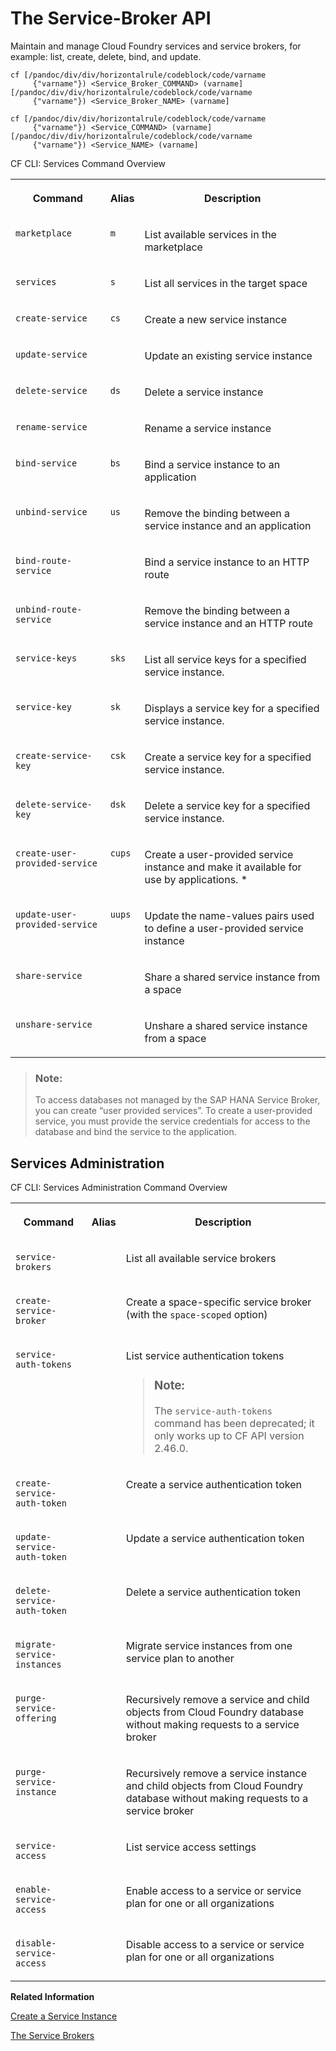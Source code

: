 <!-- loioc1fb23c2e9754e0bb5b67fa44c4e196c -->

# The Service-Broker API

Maintain and manage Cloud Foundry services and service brokers, for example: list, create, delete, bind, and update.



```
cf [/pandoc/div/div/horizontalrule/codeblock/code/varname
     {"varname"}) <Service_Broker_COMMAND> (varname] [/pandoc/div/div/horizontalrule/codeblock/code/varname
     {"varname"}) <Service_Broker_NAME> (varname]
```

```
cf [/pandoc/div/div/horizontalrule/codeblock/code/varname
     {"varname"}) <Service_COMMAND> (varname] [/pandoc/div/div/horizontalrule/codeblock/code/varname
     {"varname"}) <Service_NAME> (varname]
```

<a name="loioc1fb23c2e9754e0bb5b67fa44c4e196c__table_cgr_4y2_ys"/>CF CLI: Services Command Overview


<table>
<tr>
<th valign="top">

Command



</th>
<th valign="top">

Alias



</th>
<th valign="top">

Description



</th>
</tr>
<tr>
<td valign="top">

 `marketplace` 



</td>
<td valign="top">

 `m` 



</td>
<td valign="top">

List available services in the marketplace



</td>
</tr>
<tr>
<td valign="top">

 `services` 



</td>
<td valign="top">

 `s` 



</td>
<td valign="top">

List all services in the target space



</td>
</tr>
<tr>
<td valign="top">

 `create-service` 



</td>
<td valign="top">

 `cs` 



</td>
<td valign="top">

Create a new service instance



</td>
</tr>
<tr>
<td valign="top">

 `update-service` 



</td>
<td valign="top">



</td>
<td valign="top">

Update an existing service instance



</td>
</tr>
<tr>
<td valign="top">

 `delete-service` 



</td>
<td valign="top">

 `ds` 



</td>
<td valign="top">

Delete a service instance



</td>
</tr>
<tr>
<td valign="top">

 `rename-service` 



</td>
<td valign="top">



</td>
<td valign="top">

Rename a service instance



</td>
</tr>
<tr>
<td valign="top">

 `bind-service` 



</td>
<td valign="top">

 `bs` 



</td>
<td valign="top">

Bind a service instance to an application



</td>
</tr>
<tr>
<td valign="top">

 `unbind-service` 



</td>
<td valign="top">

 `us` 



</td>
<td valign="top">

Remove the binding between a service instance and an application



</td>
</tr>
<tr>
<td valign="top">

 `bind-route-service` 



</td>
<td valign="top">



</td>
<td valign="top">

Bind a service instance to an HTTP route



</td>
</tr>
<tr>
<td valign="top">

 `unbind-route-service` 



</td>
<td valign="top">



</td>
<td valign="top">

Remove the binding between a service instance and an HTTP route



</td>
</tr>
<tr>
<td valign="top">

 `service-keys` 



</td>
<td valign="top">

 `sks` 



</td>
<td valign="top">

List all service keys for a specified service instance.



</td>
</tr>
<tr>
<td valign="top">

 `service-key` 



</td>
<td valign="top">

 `sk` 



</td>
<td valign="top">

Displays a service key for a specified service instance.



</td>
</tr>
<tr>
<td valign="top">

 `create-service-key` 



</td>
<td valign="top">

 `csk` 



</td>
<td valign="top">

Create a service key for a specified service instance.



</td>
</tr>
<tr>
<td valign="top">

 `delete-service-key` 



</td>
<td valign="top">

 `dsk` 



</td>
<td valign="top">

Delete a service key for a specified service instance.



</td>
</tr>
<tr>
<td valign="top">

 `create-user-provided-service` 



</td>
<td valign="top">

 `cups` 



</td>
<td valign="top">

Create a user-provided service instance and make it available for use by applications. \*



</td>
</tr>
<tr>
<td valign="top">

 `update-user-provided-service` 



</td>
<td valign="top">

 `uups` 



</td>
<td valign="top">

Update the name-values pairs used to define a user-provided service instance



</td>
</tr>
<tr>
<td valign="top">

 `share-service` 



</td>
<td valign="top">



</td>
<td valign="top">

Share a shared service instance from a space



</td>
</tr>
<tr>
<td valign="top">

 `unshare-service` 



</td>
<td valign="top">



</td>
<td valign="top">

Unshare a shared service instance from a space



</td>
</tr>
</table>

> ### Note:  
> To access databases not managed by the SAP HANA Service Broker, you can create “user provided services”. To create a user-provided service, you must provide the service credentials for access to the database and bind the service to the application.



<a name="loioc1fb23c2e9754e0bb5b67fa44c4e196c__section_f2s_b3p_hlb"/>

## Services Administration

<a name="loioc1fb23c2e9754e0bb5b67fa44c4e196c__table_jrb_d3p_hlb"/>CF CLI: Services Administration Command Overview


<table>
<tr>
<th valign="top">

Command



</th>
<th valign="top">

Alias



</th>
<th valign="top">

Description



</th>
</tr>
<tr>
<td valign="top">

 `service-brokers` 



</td>
<td valign="top">



</td>
<td valign="top">

List all available service brokers



</td>
</tr>
<tr>
<td valign="top">

 `create-service-broker` 



</td>
<td valign="top">



</td>
<td valign="top">

Create a space-specific service broker \(with the `space-scoped` option\)



</td>
</tr>
<tr>
<td valign="top">

 `service-auth-tokens` 



</td>
<td valign="top">



</td>
<td valign="top">

List service authentication tokens

> ### Note:  
> The `service-auth-tokens` command has been deprecated; it only works up to CF API version 2.46.0.



</td>
</tr>
<tr>
<td valign="top">

 `create-service-auth-token` 



</td>
<td valign="top">



</td>
<td valign="top">

Create a service authentication token



</td>
</tr>
<tr>
<td valign="top">

 `update-service-auth-token` 



</td>
<td valign="top">



</td>
<td valign="top">

Update a service authentication token



</td>
</tr>
<tr>
<td valign="top">

 `delete-service-auth-token` 



</td>
<td valign="top">



</td>
<td valign="top">

Delete a service authentication token



</td>
</tr>
<tr>
<td valign="top">

 `migrate-service-instances` 



</td>
<td valign="top">



</td>
<td valign="top">

Migrate service instances from one service plan to another



</td>
</tr>
<tr>
<td valign="top">

 `purge-service-offering` 



</td>
<td valign="top">



</td>
<td valign="top">

Recursively remove a service and child objects from Cloud Foundry database without making requests to a service broker



</td>
</tr>
<tr>
<td valign="top">

 `purge-service-instance` 



</td>
<td valign="top">



</td>
<td valign="top">

Recursively remove a service instance and child objects from Cloud Foundry database without making requests to a service broker



</td>
</tr>
<tr>
<td valign="top">

 `service-access` 



</td>
<td valign="top">



</td>
<td valign="top">

List service access settings



</td>
</tr>
<tr>
<td valign="top">

 `enable-service-access` 



</td>
<td valign="top">



</td>
<td valign="top">

Enable access to a service or service plan for one or all organizations



</td>
</tr>
<tr>
<td valign="top">

 `disable-service-access` 



</td>
<td valign="top">



</td>
<td valign="top">

Disable access to a service or service plan for one or all organizations



</td>
</tr>
</table>

**Related Information**  


[Create a Service Instance](create-a-service-instance-355f3b1.md "Make a service instance available to applications.")

[The Service Brokers](the-service-brokers-662d971.md "Service brokers manage instances of services used by applications running in the Cloud Foundry run time.")

